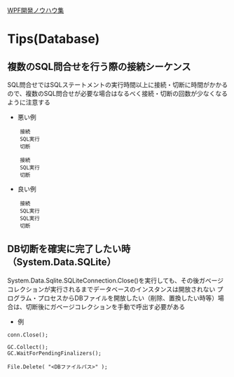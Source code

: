 [WPF開発ノウハウ集](../index.md)
# Tips(Database)

## 複数のSQL問合せを行う際の接続シーケンス

SQL問合せではSQLステートメントの実行時間以上に接続・切断に時間がかかるので、複数のSQL問合せが必要な場合はなるべく接続・切断の回数が少なくなるように注意する

- 悪い例
```
    接続
    SQL実行
    切断

    接続
    SQL実行
    切断
```

- 良い例
```
    接続
    SQL実行
    SQL実行
    切断
```

## DB切断を確実に完了したい時（System.Data.SQLite）

System.Data.Sqlite.SQLiteConnection.Close()を実行しても、その後ガベージコレクションが実行されるまでデータベースのインスタンスは開放されない
プログラム・プロセスからDBファイルを開放したい（削除、置換したい時等）場合は、切断後にガベージコレクションを手動で呼出す必要がある

- 例
```
conn.Close();

GC.Collect();
GC.WaitForPendingFinalizers();

File.Delete( "<DBファイルパス>" );
```
